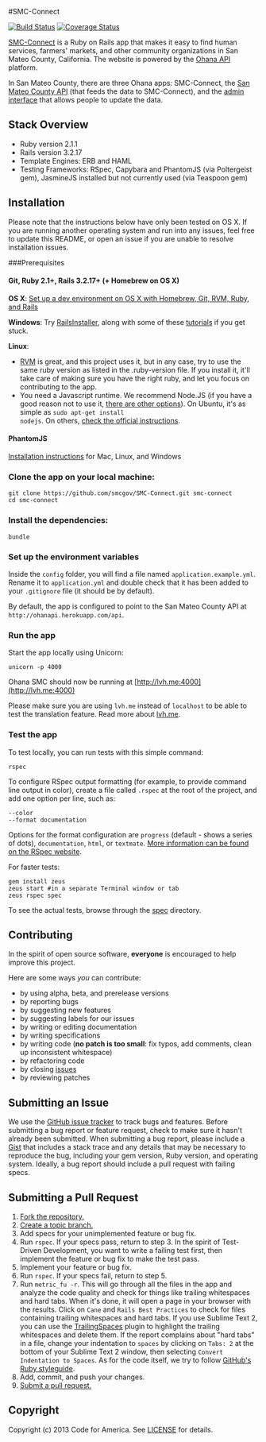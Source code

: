 #SMC-Connect

[![Build Status](https://travis-ci.org/smcgov/SMC-Connect.png?branch=master)](https://travis-ci.org/smcgov/SMC-Connect) [![Coverage Status](https://coveralls.io/repos/smcgov/SMC-Connect/badge.png?branch=master)](https://coveralls.io/r/smcgov/SMC-Connect)

[SMC-Connect](http://www.smc-connect.org) is a Ruby on Rails app that makes it easy to find human services, farmers' markets, and other community organizations in San Mateo County, California. The website is powered by the [Ohana API](http://ohanapi.org) platform.

In San Mateo County, there are three Ohana apps: SMC-Connect, the [San Mateo County API](https://github.com/smcgov/ohana-api-smc) (that feeds the data to SMC-Connect), and the [admin interface](https://github.com/smcgov/SMC-Connect-Admin) that allows people to update the data.

## Stack Overview

* Ruby version 2.1.1
* Rails version 3.2.17
* Template Engines: ERB and HAML
* Testing Frameworks: RSpec, Capybara and PhantomJS (via Poltergeist gem), JasmineJS installed but not currently used (via Teaspoon gem)


## Installation
Please note that the instructions below have only been tested on OS X. If you are running another operating system and run into any issues, feel free to update this README, or open an issue if you are unable to resolve installation issues.

###Prerequisites

#### Git, Ruby 2.1+, Rails 3.2.17+ (+ Homebrew on OS X)
**OS X**: [Set up a dev environment on OS X with Homebrew, Git, RVM, Ruby, and Rails](http://www.moncefbelyamani.com/how-to-install-xcode-homebrew-git-rvm-ruby-on-mac/)

**Windows**: Try [RailsInstaller](http://railsinstaller.org), along with some of these [tutorials](https://www.google.com/search?q=install+rails+on+windows) if you get stuck.

**Linux**:

* [RVM](http://rvm.io) is great, and this project uses it, but in any case, try to use the same ruby version as listed in the .ruby-version file. If you install it, it'll take care of making sure you have the right ruby, and let you focus on contributing to the app.
* You need a Javascript runtime. We recommend Node.JS (if you have a good reason not to use it, [there are other options](https://github.com/sstephenson/execjs)). On Ubuntu, it's as simple as <code>sudo apt-get install nodejs</code>. On others, [check the official instructions](https://github.com/joyent/node/wiki/Installing-Node.js-via-package-manager).

#### PhantomJS
[Installation instructions](https://github.com/jonleighton/poltergeist#installing-phantomjs) for Mac, Linux, and Windows

### Clone the app on your local machine:

    git clone https://github.com/smcgov/SMC-Connect.git smc-connect
    cd smc-connect

### Install the dependencies:

    bundle

### Set up the environment variables
Inside the `config` folder, you will find a file named `application.example.yml`. Rename it to `application.yml` and double check that it has been added to your `.gitignore` file (it should be by default).

By default, the app is configured to point to the San Mateo County API at `http://ohanapi.herokuapp.com/api`.

### Run the app
Start the app locally using Unicorn:

    unicorn -p 4000

Ohana SMC should now be running at [http://lvh.me:4000](http://lvh.me:4000)

Please make sure you are using `lvh.me` instead of `localhost` to be able to test the translation feature. Read more about [lvh.me](http://matthewhutchinson.net/2011/1/10/configuring-subdomains-in-development-with-lvhme).

### Test the app
To test locally, you can run tests with this simple command:

    rspec

To configure RSpec output formatting (for example, to provide command line output in color), create a file called `.rspec` at the root of the project, and add one option per line, such as:

    --color
    --format documentation

Options for the format configuration are `progress` (default - shows a series of dots), `documentation`, `html`, or `textmate`. [More information can be found on the RSpec website](https://www.relishapp.com/rspec/rspec-core/v/2-0/docs/configuration/read-command-line-configuration-options-from-files).

For faster tests:

    gem install zeus
    zeus start #in a separate Terminal window or tab
    zeus rspec spec

To see the actual tests, browse through the [spec](https://github.com/smcgov/SMC-Connect/tree/master/spec) directory.

## Contributing
In the spirit of open source software, **everyone** is encouraged to help improve this project.

Here are some ways *you* can contribute:

* by using alpha, beta, and prerelease versions
* by reporting bugs
* by suggesting new features
* by suggesting labels for our issues
* by writing or editing documentation
* by writing specifications
* by writing code (**no patch is too small**: fix typos, add comments, clean up
  inconsistent whitespace)
* by refactoring code
* by closing [issues](https://github.com/smcgov/SMC-Connect/issues)
* by reviewing patches

## Submitting an Issue
We use the [GitHub issue tracker](https://github.com/smcgov/SMC-Connect/issues) to track bugs and features. Before submitting a bug report or feature request, check to make sure it hasn't already been submitted. When submitting a bug report, please include a [Gist](https://gist.github.com/) that includes a stack trace and any details that may be necessary to reproduce the bug, including your gem version, Ruby version, and operating system. Ideally, a bug report should include a pull request with failing specs.

## Submitting a Pull Request
1. [Fork the repository.][fork]
2. [Create a topic branch.][branch]
3. Add specs for your unimplemented feature or bug fix.
4. Run `rspec`. If your specs pass, return to step 3. In the spirit of Test-Driven Development, you want to write a failing test first, then implement the feature or bug fix to make the test pass.
5. Implement your feature or bug fix.
6. Run `rspec`. If your specs fail, return to step 5.
7. Run `metric_fu -r`. This will go through all the files in the app and analyze the code quality and check for things like trailing whitespaces and hard tabs. When it's done, it will open a page in your browser with the results. Click on `Cane` and `Rails Best Practices` to check for files containing trailing whitespaces and hard tabs. If you use Sublime Text 2, you can use the [TrailingSpaces](https://github.com/SublimeText/TrailingSpaces) plugin to highlight the trailing whitespaces and delete them. If the report complains about "hard tabs" in a file, change your indentation to `spaces` by clicking on `Tabs: 2` at the bottom of your Sublime Text 2 window, then selecting `Convert Indentation to Spaces`. As for the code itself, we try to follow [GitHub's Ruby styleguide](https://github.com/styleguide/ruby).
8. Add, commit, and push your changes.
9. [Submit a pull request.][pr]

[fork]: http://help.github.com/fork-a-repo/
[branch]: http://learn.github.com/p/branching.html
[pr]: http://help.github.com/send-pull-requests/

## Copyright
Copyright (c) 2013 Code for America. See [LICENSE](https://github.com/codeforamerica/ohana-web-search/blob/master/LICENSE.md) for details.
